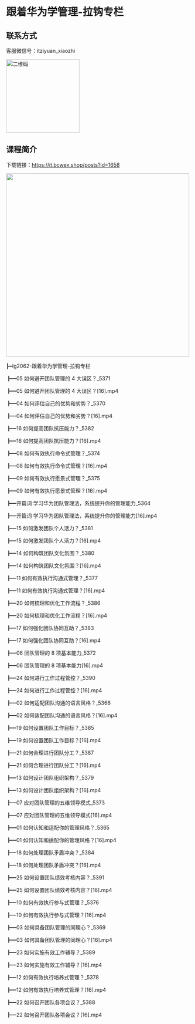 # 跟着华为学管理-拉钩专栏

## 联系方式

客服微信号：itziyuan_xiaozhi

<img src="https://ziyuanyun.oss-cn-guangzhou.aliyuncs.com/common/20240614073449/666b82192834a.jpg" width="200" height="200" alt="二维码">

## 课程简介

下载链接：https://it.bcwex.shop/posts?id=1658

<img src="https://ziyuanyun.oss-cn-guangzhou.aliyuncs.com/yun/20240515183501/66448fd57bbb9.jpg" width="500" alt="">

  ┣━lg2062-跟着华为学管理-拉钩专栏

 ┣━05 如何避开团队管理的 4 大误区？_5371

 ┣━05 如何避开团队管理的 4 大误区？[16].mp4

 ┣━04 如何评估自己的优势和劣势？_5370

 ┣━04 如何评估自己的优势和劣势？[16].mp4

 ┣━16 如何提高团队抗压能力？_5382

 ┣━16 如何提高团队抗压能力？[16].mp4

 ┣━08 如何有效执行命令式管理？_5374

 ┣━08 如何有效执行命令式管理？[16].mp4

 ┣━09 如何有效执行愿景式管理？_5375

 ┣━09 如何有效执行愿景式管理？[16].mp4

 ┣━开篇词 学习华为团队管理法，系统提升你的管理能力_5364

 ┣━开篇词 学习华为团队管理法，系统提升你的管理能力[16].mp4

 ┣━15 如何激发团队个人活力？_5381

 ┣━15 如何激发团队个人活力？[16].mp4

 ┣━14 如何构筑团队文化氛围？_5380

 ┣━14 如何构筑团队文化氛围？[16].mp4

 ┣━11 如何有效执行沟通式管理？_5377

 ┣━11 如何有效执行沟通式管理？[16].mp4

 ┣━20 如何梳理和优化工作流程？_5386

 ┣━20 如何梳理和优化工作流程？[16].mp4

 ┣━17 如何强化团队协同互助？_5383

 ┣━17 如何强化团队协同互助？[16].mp4

 ┣━06 团队管理的 8 项基本能力_5372

 ┣━06 团队管理的 8 项基本能力[16].mp4

 ┣━24 如何进行工作过程管控？_5390

 ┣━24 如何进行工作过程管控？[16].mp4

 ┣━02 如何适配团队沟通的语言风格？_5366

 ┣━02 如何适配团队沟通的语言风格？[16].mp4

 ┣━19 如何设置团队工作目标？_5385

 ┣━19 如何设置团队工作目标？[16].mp4

 ┣━21 如何合理进行团队分工？_5387

 ┣━21 如何合理进行团队分工？[16].mp4

 ┣━13 如何设计团队组织架构？_5379

 ┣━13 如何设计团队组织架构？[16].mp4

 ┣━07 应对团队管理的五维领导模式_5373

 ┣━07 应对团队管理的五维领导模式[16].mp4

 ┣━01 如何认知和适配你的管理风格？_5365

 ┣━01 如何认知和适配你的管理风格？[16].mp4

 ┣━18 如何处理团队矛盾冲突？_5384

 ┣━18 如何处理团队矛盾冲突？[16].mp4

 ┣━25 如何设置团队绩效考核内容？_5391

 ┣━25 如何设置团队绩效考核内容？[16].mp4

 ┣━10 如何有效执行参与式管理？_5376

 ┣━10 如何有效执行参与式管理？[16].mp4

 ┣━03 如何具备团队管理的同理心？_5369

 ┣━03 如何具备团队管理的同理心？[16].mp4

 ┣━23 如何实施有效工作辅导？_5389

 ┣━23 如何实施有效工作辅导？[16].mp4

 ┣━12 如何有效执行培养式管理？_5378

 ┣━12 如何有效执行培养式管理？[16].mp4

 ┣━22 如何召开团队各项会议？_5388

 ┣━22 如何召开团队各项会议？[16].mp4

  